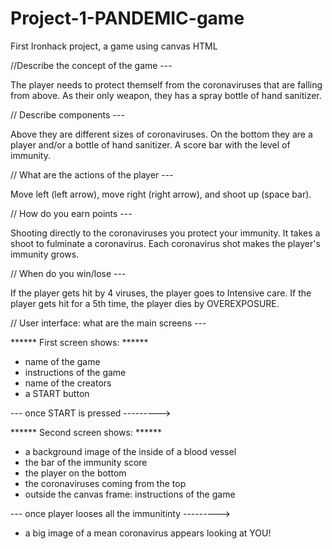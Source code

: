 # Project-1-PANDEMIC-game
First Ironhack project, a game using canvas HTML 




//Describe the concept of the game ---

The player needs to protect themself from the coronaviruses that are falling from above. As their only weapon, they has a spray bottle of hand sanitizer. 

// Describe components ---

Above they are different sizes of coronaviruses. On the bottom they are a player and/or a bottle of hand sanitizer. A score bar with the level of immunity.

// What are the actions of the player --- 

Move left (left arrow), move right (right arrow), and shoot up (space bar).

// How do you earn points ---

Shooting directly to the coronaviruses you protect your immunity. It takes a shoot to fulminate a coronavirus. Each coronavirus shot makes the player's immunity grows. 

// When do you win/lose --- 

If the player gets hit by 4 viruses, the player goes to Intensive care. If the player gets hit for a 5th time, the player dies by OVEREXPOSURE. 


// User interface: what are the main screens --- 

****** First screen shows: ******
- name of the game <PANDEMIC>
- instructions of the game
- name of the creators
- a START button

--- once START is pressed --------->

****** Second screen shows: ******
- a background image of the inside of a blood vessel 
- the bar of the immunity score
- the player on the bottom
- the coronaviruses coming from the top
- outside the canvas frame: instructions of the game

--- once player looses all the immunitinty --------->

- a big image of a mean coronavirus appears looking at YOU!





